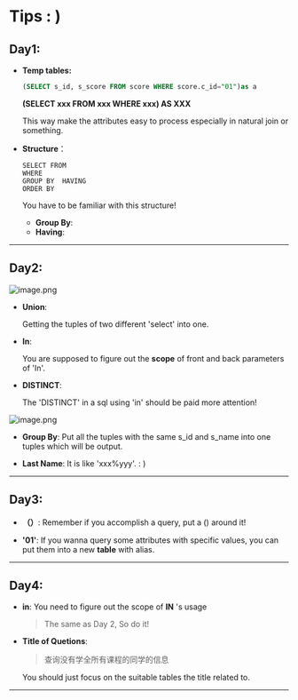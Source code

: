 # Tips : )

## Day1:
* **Temp tables:**
    ```sql
    (SELECT s_id, s_score FROM score WHERE score.c_id="01")as a
    ```

    **(SELECT xxx FROM xxx WHERE xxx) AS XXX**

    This way make the attributes easy to process especially in natural join or something.

* **Structure**：

  ```
  SELECT FROM
  WHERE
  GROUP BY  HAVING
  ORDER BY
  ```
  You have to be familiar with this structure!

  * **Group By**:
  * **Having**:

---

## Day2:

![image.png](https://s2.loli.net/2021/12/24/MGfwYtS3urhX8RD.png)

* **Union**:

  Getting the tuples of two different 'select' into one.

* **In**:

  You are supposed to figure out the **scope** of front and back parameters of 'In'.

* **DISTINCT**:

  The 'DISTINCT' in a sql using 'in' should be paid more attention!

![image.png](https://s2.loli.net/2021/12/24/ixqL3t1j4bCmoR7.png)

* **Group By**:
  Put all the tuples with the same s_id and s_name into one tuples which will be output.

* **Last Name**:
  It is like 'xxx%yyy'.
      : )
---

## Day3:

* **（）**:
  Remember if you accomplish a query, put a () around it!

* **'01'**:
  If you wanna query some attributes with specific values, you can put them into a new **table** with alias.
---
## Day4:

* **in**:
  You need to figure out the scope of **IN** 's usage
  > The same as Day 2, So do it!

* **Title of Quetions**:
  >查询没有学全所有课程的同学的信息

  You should just focus on the suitable tables the title related to.

---
